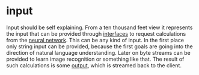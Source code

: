# input
Input should be self explaining. From a ten thousand feet view it represents
the input that can be provided through [interfaces](interface.md) to request
calculations from the [neural network](network.md). This can be any kind of
input. In the first place only string input can be provided, because the first
goals are going into the direction of natural language understanding. Later on
byte streams can be provided to learn image recognition or something like that.
The result of such calculations is some [output](output.md), which is streamed
back to the client.
